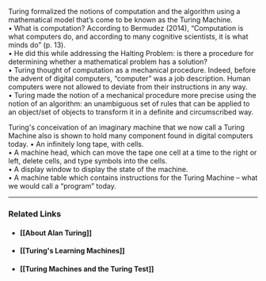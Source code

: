 
Turing formalized the notions of computation and the algorithm using a mathematical model that’s come to be known as the Turing Machine.  
	• What is computation? According to Bermudez (2014), “Computation is what computers do, and according to many cognitive scientists, it is what minds do” (p. 13).  
	• He did this while addressing the Halting Problem: is there a procedure for determining whether a mathematical problem has a solution?  
	• Turing thought of computation as a mechanical procedure. Indeed, before the advent of digital computers, “computer” was a job description. Human computers were not allowed to deviate from their instructions in any way.  
	• Turing made the notion of a mechanical procedure more precise using the notion of an algorithm: an unambiguous set of rules that can be applied to an object/set of objects to  transform it in a definite and circumscribed way.
	
Turing's conceivation of an imaginary machine that we now call a Turing Machine also is shown to hold many component found in digital computers today.
• An infinitely long tape, with cells.  
• A machine head, which can move the tape one cell at a time to the right or left, delete cells, and type symbols into the cells.  
• A display window to display the state of the machine.  
• A machine table which contains instructions for the Turing Machine – what we would call a  “program” today.

---
### Related Links
- #### [[About Alan Turing]]
- #### [[Turing's Learning Machines]]
- #### [[Turing Machines and the Turing Test]]